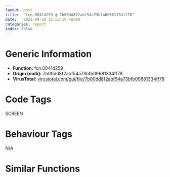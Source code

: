 ```yaml
---
layout: post
title:  "fcn.0041d259 @ 7b00dd8f2abf54a73bfb09681334ff78"
date:   2021-09-10 15:52:19 +0300
categories: report
index: false
---
```


# Generic Information
- **Function:** fcn.0041d259
- **Origin (md5):** 7b00dd8f2abf54a73bfb09681334ff78
- **VirusTotal:** [virustotal.com/gui/file/7b00dd8f2abf54a73bfb09681334ff78][virustotal_ref]

# Code Tags
<span class="tag" id="SCREEN">SCREEN</span>


# Behaviour Tags
<span class="bhv-tag" id="na">N/A</span>

# Similar Functions
<script type="text/javascript" src="https://www.gstatic.com/charts/loader.js"></script>
<script type="text/javascript">

    google.charts.load('current', {'packages':['corechart']});
    google.charts.setOnLoadCallback(drawChart);

    function drawChart() {
    var data = new google.visualization.DataTable();
        data.addColumn('number', 'X');
        data.addColumn('number', 'Y');
        data.addColumn({type: 'string', role: 'tooltip', 'p': {'html': true}});
        data.addColumn({'type': 'string', 'role': 'style'});
        
        data.addRows([
    [-32.29745101928711, 293.67950439453125, '<b><a href="/report/fcn.0041d259@7b00dd8f2abf54a73bfb09681334ff78">fcn.0041d259</a><br>@7b00dd8f2abf54a73bfb09681334ff78</b><br>push 0x58<br>mov eax, 0x44fe64<br>call fcn.004377ae<br>xor ebx, ebx<br>mov eax, vtable.CDC.0<br>mov dword[ebp-0x3c], eax<br>mov dword[ebp-0x38], ebx<br>mov dword[ebp-0x34], ebx<br>mov dword[ebp-0x30], ebx<br>mov dword[ebp-4], ebx<br>mov dword[ebp-0x4c], eax<br>mov dword[ebp-0x48], ebx<br>mov dword[ebp-0x44], ebx<br>mov dword[ebp-0x40], ebx<br>mov edi, vtable.CBitmap.0<br>mov dword[ebp-0x18], ebx<br>mov dword[ebp-0x1c], edi<br>mov esi, dword[sym.imp.USER32.dll_GetSysColor]<br>push 0x14<br>mov byte[ebp-4], 2<br>call esi<br>push eax<br>lea ecx, [ebp-0x2c]<br>call fcn.0041d216<br>push 0x10<br>mov byte[ebp-4], 3<br>call esi<br>push eax<br>lea ecx, [ebp-0x24]<br>call fcn.0041d216<br>mov esi, dword[sym.imp.GDI32.dll_CreateCompatibleDC]<br>push ebx<br>mov byte[ebp-4], 4<br>call esi<br>push eax<br>lea ecx, [ebp-0x3c]<br>call fcn.0041cd7d<br>test eax, eax<br>je 0x41d485<br>push ebx<br>call esi<br>push eax<br>lea ecx, [ebp-0x4c]<br>call fcn.0041cd7d<br>test eax, eax<br>je 0x41d485<br>mov esi, dword[ebp+8]<br>lea eax, [ebp-0x64]<br>push eax<br>push 0x18<br>push dword[esi+4]<br>call dword[sym.imp.GDI32.dll_GetObjectA]<br>mov ecx, dword[ebp+0xc]<br>call fcn.0041d081<br>movzx eax, word[ebp-0x52]<br>mov ecx, dword[ebp+0xc]<br>push ebx<br>push eax<br>movzx eax, word[ebp-0x54]<br>push eax<br>push dword[ebp-0x5c]<br>push dword[ebp-0x60]<br>call fcn.0041d0b8<br>test eax, eax<br>je 0x41d485<br>push ebx<br>push 1<br>push 1<br>push dword[ebp-0x5c]<br>push dword[ebp-0x60]<br>call dword[sym.imp.GDI32.dll_CreateBitmap]<br>push eax<br>lea ecx, [ebp-0x1c]<br>call fcn.0041d02e<br>test eax, eax<br>je 0x41d485<br>push dword[esi+4]<br>push dword[ebp-0x38]<br>call fcn.0041d0fc<br>push dword[ebp-0x18]<br>mov dword[ebp+8], eax<br>push dword[ebp-0x48]<br>call fcn.0041d0fc<br>cmp dword[ebp+8], ebx<br>mov dword[ebp-0x14], eax<br>je 0x41d485<br>cmp eax, ebx<br>je 0x41d485<br>push ebx<br>push ebx<br>push dword[ebp-0x38]<br>call dword[sym.imp.GDI32.dll_GetPixel]<br>push eax<br>lea ecx, [ebp-0x3c]<br>call fcn.0041c52b<br>mov esi, dword[sym.imp.GDI32.dll_BitBlt]<br>push 0xcc0020<br>push ebx<br>push ebx<br>push dword[ebp-0x38]<br>mov dword[ebp-0x10], eax<br>push dword[ebp-0x5c]<br>push dword[ebp-0x60]<br>push ebx<br>push ebx<br>push dword[ebp-0x48]<br>call esi<br>mov edi, 0xffffff<br>push edi<br>lea ecx, [ebp-0x3c]<br>call fcn.0041c52b<br>push 0x1100a6<br>push ebx<br>push ebx<br>push dword[ebp-0x38]<br>push dword[ebp-0x5c]<br>push dword[ebp-0x60]<br>push ebx<br>push ebx<br>push dword[ebp-0x48]<br>call esi<br>mov eax, dword[ebp+0xc]<br>cmp eax, ebx<br>jne 0x41d3da<br>xor eax, eax<br>jmp 0x41d3dd<br>mov eax, dword[eax+4]<br>push eax<br>push dword[ebp-0x38]<br>call fcn.0041d0fc<br>test eax, eax<br>je 0x41d464<br>push dword[ebp+0x10]<br>lea ecx, [ebp-0x3c]<br>push dword[ebp-0x5c]<br>push dword[ebp-0x60]<br>push ebx<br>push ebx<br>call fcn.0041f337<br>push edi<br>lea ecx, [ebp-0x3c]<br>call fcn.0041c52b<br>lea eax, [ebp-0x2c]<br>push eax<br>lea ecx, [ebp-0x3c]<br>call fcn.0041d14f<br>mov edi, 0xe20746<br>push edi<br>push ebx<br>push ebx<br>push dword[ebp-0x48]<br>mov dword[ebp+0xc], eax<br>push dword[ebp-0x5c]<br>push dword[ebp-0x60]<br>push 1<br>push 1<br>push dword[ebp-0x38]<br>call esi<br>lea eax, [ebp-0x24]<br>push eax<br>lea ecx, [ebp-0x3c]<br>call fcn.0041d14f<br>push edi<br>push ebx<br>push ebx<br>push dword[ebp-0x48]<br>push dword[ebp-0x5c]<br>push dword[ebp-0x60]<br>push ebx<br>push ebx<br>push dword[ebp-0x38]<br>call esi<br>push dword[ebp+0xc]<br>lea ecx, [ebp-0x3c]<br>call fcn.0041d14f<br>push dword[ebp-0x10]<br>lea ecx, [ebp-0x3c]<br>call fcn.0041c52b<br>mov eax, dword[ebp-0x14]<br>push dword[eax+4]<br>push dword[ebp-0x48]<br>call fcn.0041d0fc<br>mov eax, dword[ebp+8]<br>push dword[eax+4]<br>push dword[ebp-0x38]<br>call fcn.0041d0fc<br>mov edi, vtable.CBitmap.0<br>mov esi, vtable.CBrush.0<br>lea ecx, [ebp-0x24]<br>mov byte[ebp-4], 3<br>mov dword[ebp-0x24], esi<br>call fcn.004023f0<br>lea ecx, [ebp-0x2c]<br>mov byte[ebp-4], 2<br>mov dword[ebp-0x2c], esi<br>call fcn.004023f0<br>lea ecx, [ebp-0x1c]<br>mov byte[ebp-4], 1<br>mov dword[ebp-0x1c], edi<br>call fcn.004023f0<br>lea ecx, [ebp-0x4c]<br>mov byte[ebp-4], bl<br>call fcn.0041cde1<br>or dword[ebp-4], 0xffffffff<br>lea ecx, [ebp-0x3c]<br>call fcn.0041cde1<br>call fcn.0043784d<br>ret 0xc<br><eoc> ', 'point { fill-color: #e0440e; }'],
[255.7923126220703, 186.5032196044922, '<b><a href="/report/fcn.1000a05e@481b545f5c18f2fce1caac67ddc419e8">fcn.1000a05e</a><br>@481b545f5c18f2fce1caac67ddc419e8</b><br>push 0x58<br>mov eax, 0x1004d914<br>call fcn.1002289a<br>xor ebx, ebx<br>mov eax, vtable.CDC.0<br>mov dword[ebp-0x3c], eax<br>mov dword[ebp-0x38], ebx<br>mov dword[ebp-0x34], ebx<br>mov dword[ebp-0x30], ebx<br>mov dword[ebp-4], ebx<br>mov dword[ebp-0x4c], eax<br>mov dword[ebp-0x48], ebx<br>mov dword[ebp-0x44], ebx<br>mov dword[ebp-0x40], ebx<br>mov edi, vtable.CBitmap.0<br>mov dword[ebp-0x18], ebx<br>mov dword[ebp-0x1c], edi<br>mov esi, dword[sym.imp.USER32.dll_GetSysColor]<br>push 0x14<br>mov byte[ebp-4], 2<br>call esi<br>push eax<br>lea ecx, [ebp-0x2c]<br>call fcn.10009f8f<br>push 0x10<br>mov byte[ebp-4], 3<br>call esi<br>push eax<br>lea ecx, [ebp-0x24]<br>call fcn.10009f8f<br>mov esi, dword[sym.imp.GDI32.dll_CreateCompatibleDC]<br>push ebx<br>mov byte[ebp-4], 4<br>call esi<br>push eax<br>lea ecx, [ebp-0x3c]<br>call fcn.100095c5<br>test eax, eax<br>je 0x1000a28a<br>push ebx<br>call esi<br>push eax<br>lea ecx, [ebp-0x4c]<br>call fcn.100095c5<br>test eax, eax<br>je 0x1000a28a<br>mov esi, dword[ebp+8]<br>lea eax, [ebp-0x64]<br>push eax<br>push 0x18<br>push dword[esi+4]<br>call dword[sym.imp.GDI32.dll_GetObjectW]<br>mov ecx, dword[ebp+0xc]<br>call fcn.100098df<br>movzx eax, word[ebp-0x52]<br>mov ecx, dword[ebp+0xc]<br>push ebx<br>push eax<br>movzx eax, word[ebp-0x54]<br>push eax<br>push dword[ebp-0x5c]<br>push dword[ebp-0x60]<br>call fcn.1000994d<br>test eax, eax<br>je 0x1000a28a<br>push ebx<br>push 1<br>push 1<br>push dword[ebp-0x5c]<br>push dword[ebp-0x60]<br>call dword[sym.imp.GDI32.dll_CreateBitmap]<br>push eax<br>lea ecx, [ebp-0x1c]<br>call fcn.1000988c<br>test eax, eax<br>je 0x1000a28a<br>push dword[esi+4]<br>push dword[ebp-0x38]<br>call fcn.100099b2<br>push dword[ebp-0x18]<br>mov dword[ebp+8], eax<br>push dword[ebp-0x48]<br>call fcn.100099b2<br>cmp dword[ebp+8], ebx<br>mov dword[ebp-0x14], eax<br>je 0x1000a28a<br>cmp eax, ebx<br>je 0x1000a28a<br>push ebx<br>push ebx<br>push dword[ebp-0x38]<br>call dword[sym.imp.GDI32.dll_GetPixel]<br>push eax<br>lea ecx, [ebp-0x3c]<br>call fcn.100085c0<br>mov esi, dword[sym.imp.GDI32.dll_BitBlt]<br>push 0xcc0020<br>push ebx<br>push ebx<br>push dword[ebp-0x38]<br>mov dword[ebp-0x10], eax<br>push dword[ebp-0x5c]<br>push dword[ebp-0x60]<br>push ebx<br>push ebx<br>push dword[ebp-0x48]<br>call esi<br>mov edi, 0xffffff<br>push edi<br>lea ecx, [ebp-0x3c]<br>call fcn.100085c0<br>push 0x1100a6<br>push ebx<br>push ebx<br>push dword[ebp-0x38]<br>push dword[ebp-0x5c]<br>push dword[ebp-0x60]<br>push ebx<br>push ebx<br>push dword[ebp-0x48]<br>call esi<br>mov eax, dword[ebp+0xc]<br>cmp eax, ebx<br>jne 0x1000a1df<br>xor eax, eax<br>jmp 0x1000a1e2<br>mov eax, dword[eax+4]<br>push eax<br>push dword[ebp-0x38]<br>call fcn.100099b2<br>test eax, eax<br>je 0x1000a269<br>push dword[ebp+0x10]<br>lea ecx, [ebp-0x3c]<br>push dword[ebp-0x5c]<br>push dword[ebp-0x60]<br>push ebx<br>push ebx<br>call fcn.10018bfe<br>push edi<br>lea ecx, [ebp-0x3c]<br>call fcn.100085c0<br>lea eax, [ebp-0x2c]<br>push eax<br>lea ecx, [ebp-0x3c]<br>call fcn.10009a4b<br>mov edi, 0xe20746<br>push edi<br>push ebx<br>push ebx<br>push dword[ebp-0x48]<br>mov dword[ebp+0xc], eax<br>push dword[ebp-0x5c]<br>push dword[ebp-0x60]<br>push 1<br>push 1<br>push dword[ebp-0x38]<br>call esi<br>lea eax, [ebp-0x24]<br>push eax<br>lea ecx, [ebp-0x3c]<br>call fcn.10009a4b<br>push edi<br>push ebx<br>push ebx<br>push dword[ebp-0x48]<br>push dword[ebp-0x5c]<br>push dword[ebp-0x60]<br>push ebx<br>push ebx<br>push dword[ebp-0x38]<br>call esi<br>push dword[ebp+0xc]<br>lea ecx, [ebp-0x3c]<br>call fcn.10009a4b<br>push dword[ebp-0x10]<br>lea ecx, [ebp-0x3c]<br>call fcn.100085c0<br>mov eax, dword[ebp-0x14]<br>push dword[eax+4]<br>push dword[ebp-0x48]<br>call fcn.100099b2<br>mov eax, dword[ebp+8]<br>push dword[eax+4]<br>push dword[ebp-0x38]<br>call fcn.100099b2<br>mov edi, vtable.CBitmap.0<br>mov esi, vtable.CBrush.0<br>lea ecx, [ebp-0x24]<br>mov byte[ebp-4], 3<br>mov dword[ebp-0x24], esi<br>call fcn.10009dd4<br>lea ecx, [ebp-0x2c]<br>mov byte[ebp-4], 2<br>mov dword[ebp-0x2c], esi<br>call fcn.10009dd4<br>lea ecx, [ebp-0x1c]<br>mov byte[ebp-4], 1<br>mov dword[ebp-0x1c], edi<br>call fcn.10009dd4<br>lea ecx, [ebp-0x4c]<br>mov byte[ebp-4], bl<br>call fcn.1000963f<br>or dword[ebp-4], 0xffffffff<br>lea ecx, [ebp-0x3c]<br>call fcn.1000963f<br>call fcn.10022972<br>ret 0xc<br><eoc> ', 'null'],
[-139.54733276367188, 5.616650581359863, '<b><a href="/report/fcn.0041d4d6@7b00dd8f2abf54a73bfb09681334ff78">fcn.0041d4d6</a><br>@7b00dd8f2abf54a73bfb09681334ff78</b><br>push 0x6c<br>mov eax, 0x44fea7<br>call fcn.004377ae<br>xor ebx, ebx<br>mov eax, vtable.CDC.0<br>mov dword[ebp-0x40], eax<br>mov dword[ebp-0x3c], ebx<br>mov dword[ebp-0x38], ebx<br>mov dword[ebp-0x34], ebx<br>mov dword[ebp-4], ebx<br>mov dword[ebp-0x50], eax<br>mov dword[ebp-0x4c], ebx<br>mov dword[ebp-0x48], ebx<br>mov dword[ebp-0x44], ebx<br>mov dword[ebp-0x30], eax<br>mov dword[ebp-0x2c], ebx<br>mov dword[ebp-0x28], ebx<br>mov dword[ebp-0x24], ebx<br>mov dword[ebp-0x14], ebx<br>mov dword[ebp-0x18], 0x453034<br>mov dword[ebp-0x1c], ebx<br>mov dword[ebp-0x20], 0x453024<br>mov esi, dword[sym.imp.GDI32.dll_CreateCompatibleDC]<br>push ebx<br>mov byte[ebp-4], 4<br>call esi<br>push eax<br>lea ecx, [ebp-0x40]<br>call fcn.0041cd7d<br>test eax, eax<br>je 0x41d764<br>push ebx<br>call esi<br>push eax<br>lea ecx, [ebp-0x50]<br>call fcn.0041cd7d<br>test eax, eax<br>je 0x41d764<br>push ebx<br>call esi<br>push eax<br>lea ecx, [ebp-0x30]<br>call fcn.0041cd7d<br>test eax, eax<br>je 0x41d764<br>lea eax, [ebp-0x78]<br>push eax<br>mov eax, dword[ebp+8]<br>push 0x18<br>push dword[eax+4]<br>call dword[sym.imp.GDI32.dll_GetObjectA]<br>test eax, eax<br>je 0x41d764<br>mov ecx, dword[ebp+0xc]<br>call fcn.0041d081<br>movzx eax, word[ebp-0x66]<br>mov ecx, dword[ebp+0xc]<br>push ebx<br>push eax<br>movzx eax, word[ebp-0x68]<br>push eax<br>push dword[ebp-0x70]<br>push dword[ebp-0x74]<br>call fcn.0041d0b8<br>test eax, eax<br>je 0x41d764<br>mov esi, dword[sym.imp.GDI32.dll_CreateBitmap]<br>push 0x4558a4<br>xor edi, edi<br>inc edi<br>push edi<br>push edi<br>push 8<br>push 8<br>call esi<br>push eax<br>lea ecx, [ebp-0x18]<br>call fcn.0041d02e<br>lea eax, [ebp-0x18]<br>push eax<br>lea ecx, [ebp-0x20]<br>call fcn.0041d097<br>lea ecx, [ebp-0x18]<br>call fcn.0041d081<br>push ebx<br>push edi<br>push edi<br>push dword[ebp-0x70]<br>push dword[ebp-0x74]<br>call esi<br>push eax<br>lea ecx, [ebp-0x18]<br>call fcn.0041d02e<br>mov eax, dword[ebp+8]<br>push dword[eax+4]<br>push dword[ebp-0x3c]<br>call fcn.0041d0fc<br>push dword[ebp-0x14]<br>mov dword[ebp+8], eax<br>push dword[ebp-0x4c]<br>call fcn.0041d0fc<br>cmp dword[ebp+8], ebx<br>mov dword[ebp-0x10], eax<br>je 0x41d764<br>cmp eax, ebx<br>je 0x41d764<br>push ebx<br>push ebx<br>push dword[ebp-0x3c]<br>call dword[sym.imp.GDI32.dll_GetPixel]<br>push eax<br>lea ecx, [ebp-0x40]<br>call fcn.0041c52b<br>mov esi, dword[sym.imp.GDI32.dll_BitBlt]<br>push 0xcc0020<br>push ebx<br>push ebx<br>push dword[ebp-0x3c]<br>mov edi, eax<br>push dword[ebp-0x70]<br>push dword[ebp-0x74]<br>push ebx<br>push ebx<br>push dword[ebp-0x4c]<br>call esi<br>push 0xffffff<br>lea ecx, [ebp-0x40]<br>call fcn.0041c52b<br>push 0xee0086<br>push ebx<br>push ebx<br>push dword[ebp-0x3c]<br>push dword[ebp-0x70]<br>push dword[ebp-0x74]<br>push ebx<br>push ebx<br>push dword[ebp-0x4c]<br>call esi<br>push edi<br>lea ecx, [ebp-0x40]<br>call fcn.0041c52b<br>mov eax, dword[ebp+0xc]<br>cmp eax, ebx<br>jne 0x41d68f<br>xor eax, eax<br>jmp 0x41d692<br>mov eax, dword[eax+4]<br>push eax<br>push dword[ebp-0x2c]<br>call fcn.0041d0fc<br>cmp eax, ebx<br>mov dword[ebp+0xc], eax<br>je 0x41d7b5<br>push dword[ebp+0x10]<br>lea ecx, [ebp-0x30]<br>call fcn.0041c612<br>push dword[ebp+0x14]<br>lea ecx, [ebp-0x30]<br>mov edi, eax<br>call fcn.0041c52b<br>push dword[ebp-0x1c]<br>mov dword[ebp+0x14], eax<br>mov eax, dword[ebp-0x74]<br>mov dword[ebp-0x58], eax<br>mov eax, dword[ebp-0x70]<br>mov dword[ebp-0x54], eax<br>lea eax, [ebp-0x60]<br>push eax<br>push dword[ebp-0x2c]<br>mov dword[ebp-0x60], ebx<br>mov dword[ebp-0x5c], ebx<br>call dword[sym.imp.USER32.dll_FillRect]<br>push edi<br>lea ecx, [ebp-0x30]<br>call fcn.0041c612<br>push dword[ebp+0x14]<br>lea ecx, [ebp-0x30]<br>call fcn.0041c52b<br>mov edi, 0x660046<br>push edi<br>push ebx<br>push ebx<br>push dword[ebp-0x3c]<br>push dword[ebp-0x70]<br>push dword[ebp-0x74]<br>push ebx<br>push ebx<br>push dword[ebp-0x2c]<br>call esi<br>push 0x8800c6<br>push ebx<br>push ebx<br>push dword[ebp-0x4c]<br>push dword[ebp-0x70]<br>push dword[ebp-0x74]<br>push ebx<br>push ebx<br>push dword[ebp-0x2c]<br>call esi<br>push edi<br>push ebx<br>push ebx<br>push dword[ebp-0x3c]<br>push dword[ebp-0x70]<br>push dword[ebp-0x74]<br>push ebx<br>push ebx<br>push dword[ebp-0x2c]<br>call esi<br>mov eax, dword[ebp+0xc]<br>mov eax, dword[eax+4]<br>push eax<br>push dword[ebp-0x2c]<br>call fcn.0041d0fc<br>mov eax, dword[ebp-0x10]<br>push dword[eax+4]<br>push dword[ebp-0x4c]<br>call fcn.0041d0fc<br>mov eax, dword[ebp+8]<br>push dword[eax+4]<br>push dword[ebp-0x3c]<br>call fcn.0041d0fc<br>lea ecx, [ebp-0x20]<br>mov byte[ebp-4], 3<br>mov dword[ebp-0x20], 0x453024<br>call fcn.004023f0<br>lea ecx, [ebp-0x18]<br>mov byte[ebp-4], 2<br>mov dword[ebp-0x18], 0x453034<br>call fcn.004023f0<br>lea ecx, [ebp-0x30]<br>mov byte[ebp-4], 1<br>call fcn.0041cde1<br>lea ecx, [ebp-0x50]<br>mov byte[ebp-4], bl<br>call fcn.0041cde1<br>or dword[ebp-4], 0xffffffff<br>lea ecx, [ebp-0x40]<br>call fcn.0041cde1<br>call fcn.0043784d<br>ret 0x10<br>xor eax, eax<br>jmp 0x41d73f<br><eoc> ', 'null'],
[148.5420379638672, -101.5592041015625, '<b><a href="/report/fcn.1000a519@481b545f5c18f2fce1caac67ddc419e8">fcn.1000a519</a><br>@481b545f5c18f2fce1caac67ddc419e8</b><br>push 0x6c<br>mov eax, 0x1004d99a<br>call fcn.1002289a<br>xor ebx, ebx<br>mov eax, vtable.CDC.0<br>mov dword[ebp-0x40], eax<br>mov dword[ebp-0x3c], ebx<br>mov dword[ebp-0x38], ebx<br>mov dword[ebp-0x34], ebx<br>mov dword[ebp-4], ebx<br>mov dword[ebp-0x50], eax<br>mov dword[ebp-0x4c], ebx<br>mov dword[ebp-0x48], ebx<br>mov dword[ebp-0x44], ebx<br>mov dword[ebp-0x30], eax<br>mov dword[ebp-0x2c], ebx<br>mov dword[ebp-0x28], ebx<br>mov dword[ebp-0x24], ebx<br>mov dword[ebp-0x14], ebx<br>mov dword[ebp-0x18], 0x10051b78<br>mov dword[ebp-0x1c], ebx<br>mov dword[ebp-0x20], 0x10051b68<br>mov esi, dword[sym.imp.GDI32.dll_CreateCompatibleDC]<br>push ebx<br>mov byte[ebp-4], 4<br>call esi<br>push eax<br>lea ecx, [ebp-0x40]<br>call fcn.100095c5<br>test eax, eax<br>je 0x1000a7a7<br>push ebx<br>call esi<br>push eax<br>lea ecx, [ebp-0x50]<br>call fcn.100095c5<br>test eax, eax<br>je 0x1000a7a7<br>push ebx<br>call esi<br>push eax<br>lea ecx, [ebp-0x30]<br>call fcn.100095c5<br>test eax, eax<br>je 0x1000a7a7<br>lea eax, [ebp-0x78]<br>push eax<br>mov eax, dword[ebp+8]<br>push 0x18<br>push dword[eax+4]<br>call dword[sym.imp.GDI32.dll_GetObjectW]<br>test eax, eax<br>je 0x1000a7a7<br>mov ecx, dword[ebp+0xc]<br>call fcn.100098df<br>movzx eax, word[ebp-0x66]<br>mov ecx, dword[ebp+0xc]<br>push ebx<br>push eax<br>movzx eax, word[ebp-0x68]<br>push eax<br>push dword[ebp-0x70]<br>push dword[ebp-0x74]<br>call fcn.1000994d<br>test eax, eax<br>je 0x1000a7a7<br>mov esi, dword[sym.imp.GDI32.dll_CreateBitmap]<br>push 0x10051b94<br>xor edi, edi<br>inc edi<br>push edi<br>push edi<br>push 8<br>push 8<br>call esi<br>push eax<br>lea ecx, [ebp-0x18]<br>call fcn.1000988c<br>lea eax, [ebp-0x18]<br>push eax<br>lea ecx, [ebp-0x20]<br>call fcn.10009927<br>lea ecx, [ebp-0x18]<br>call fcn.100098df<br>push ebx<br>push edi<br>push edi<br>push dword[ebp-0x70]<br>push dword[ebp-0x74]<br>call esi<br>push eax<br>lea ecx, [ebp-0x18]<br>call fcn.1000988c<br>mov eax, dword[ebp+8]<br>push dword[eax+4]<br>push dword[ebp-0x3c]<br>call fcn.100099b2<br>push dword[ebp-0x14]<br>mov dword[ebp+8], eax<br>push dword[ebp-0x4c]<br>call fcn.100099b2<br>cmp dword[ebp+8], ebx<br>mov dword[ebp-0x10], eax<br>je 0x1000a7a7<br>cmp eax, ebx<br>je 0x1000a7a7<br>push ebx<br>push ebx<br>push dword[ebp-0x3c]<br>call dword[sym.imp.GDI32.dll_GetPixel]<br>push eax<br>lea ecx, [ebp-0x40]<br>call fcn.100085c0<br>mov esi, dword[sym.imp.GDI32.dll_BitBlt]<br>push 0xcc0020<br>push ebx<br>push ebx<br>push dword[ebp-0x3c]<br>mov edi, eax<br>push dword[ebp-0x70]<br>push dword[ebp-0x74]<br>push ebx<br>push ebx<br>push dword[ebp-0x4c]<br>call esi<br>push 0xffffff<br>lea ecx, [ebp-0x40]<br>call fcn.100085c0<br>push 0xee0086<br>push ebx<br>push ebx<br>push dword[ebp-0x3c]<br>push dword[ebp-0x70]<br>push dword[ebp-0x74]<br>push ebx<br>push ebx<br>push dword[ebp-0x4c]<br>call esi<br>push edi<br>lea ecx, [ebp-0x40]<br>call fcn.100085c0<br>mov eax, dword[ebp+0xc]<br>cmp eax, ebx<br>jne 0x1000a6d2<br>xor eax, eax<br>jmp 0x1000a6d5<br>mov eax, dword[eax+4]<br>push eax<br>push dword[ebp-0x2c]<br>call fcn.100099b2<br>cmp eax, ebx<br>mov dword[ebp+0xc], eax<br>je 0x1000a7f8<br>push dword[ebp+0x10]<br>lea ecx, [ebp-0x30]<br>call fcn.100086a7<br>push dword[ebp+0x14]<br>lea ecx, [ebp-0x30]<br>mov edi, eax<br>call fcn.100085c0<br>push dword[ebp-0x1c]<br>mov dword[ebp+0x14], eax<br>mov eax, dword[ebp-0x74]<br>mov dword[ebp-0x58], eax<br>mov eax, dword[ebp-0x70]<br>mov dword[ebp-0x54], eax<br>lea eax, [ebp-0x60]<br>push eax<br>push dword[ebp-0x2c]<br>mov dword[ebp-0x60], ebx<br>mov dword[ebp-0x5c], ebx<br>call dword[sym.imp.USER32.dll_FillRect]<br>push edi<br>lea ecx, [ebp-0x30]<br>call fcn.100086a7<br>push dword[ebp+0x14]<br>lea ecx, [ebp-0x30]<br>call fcn.100085c0<br>mov edi, 0x660046<br>push edi<br>push ebx<br>push ebx<br>push dword[ebp-0x3c]<br>push dword[ebp-0x70]<br>push dword[ebp-0x74]<br>push ebx<br>push ebx<br>push dword[ebp-0x2c]<br>call esi<br>push 0x8800c6<br>push ebx<br>push ebx<br>push dword[ebp-0x4c]<br>push dword[ebp-0x70]<br>push dword[ebp-0x74]<br>push ebx<br>push ebx<br>push dword[ebp-0x2c]<br>call esi<br>push edi<br>push ebx<br>push ebx<br>push dword[ebp-0x3c]<br>push dword[ebp-0x70]<br>push dword[ebp-0x74]<br>push ebx<br>push ebx<br>push dword[ebp-0x2c]<br>call esi<br>mov eax, dword[ebp+0xc]<br>mov eax, dword[eax+4]<br>push eax<br>push dword[ebp-0x2c]<br>call fcn.100099b2<br>mov eax, dword[ebp-0x10]<br>push dword[eax+4]<br>push dword[ebp-0x4c]<br>call fcn.100099b2<br>mov eax, dword[ebp+8]<br>push dword[eax+4]<br>push dword[ebp-0x3c]<br>call fcn.100099b2<br>lea ecx, [ebp-0x20]<br>mov byte[ebp-4], 3<br>mov dword[ebp-0x20], 0x10051b68<br>call fcn.10009dd4<br>lea ecx, [ebp-0x18]<br>mov byte[ebp-4], 2<br>mov dword[ebp-0x18], 0x10051b78<br>call fcn.10009dd4<br>lea ecx, [ebp-0x30]<br>mov byte[ebp-4], 1<br>call fcn.1000963f<br>lea ecx, [ebp-0x50]<br>mov byte[ebp-4], bl<br>call fcn.1000963f<br>or dword[ebp-4], 0xffffffff<br>lea ecx, [ebp-0x40]<br>call fcn.1000963f<br>call fcn.10022972<br>ret 0x10<br>xor eax, eax<br>jmp 0x1000a782<br><eoc> ', 'null'],

        ]);

    var options = {
        title: 'Similarity Plot',
        legend: 'none',
        colors: ['#dedbd9', '#e6693e', '#ec8f6e', '#f3b49f', '#f6c7b6'],
        tooltip: {isHtml: true, trigger: 'both'},
        explorer: {
        actions: ["dragToZoom", "rightClickToReset"],
        },
        chartArea: {
        width: '80%',
        height: '80%'
        },
        width: '100%',
        height: '100%'
    };

    var chart = new google.visualization.ScatterChart(document.getElementById('chart_div'));

    chart.draw(data, options);
    }
    
</script>


<div id="chart_div" style="width: 100%px; height: 100%;"></div>

# Disassembled Code
{% highlight nasm %}

push 0x58
mov eax, 0x44fe64
call fcn.004377ae
xor ebx, ebx
mov eax, vtable.CDC.0
mov dword[ebp-0x3c], eax
mov dword[ebp-0x38], ebx
mov dword[ebp-0x34], ebx
mov dword[ebp-0x30], ebx
mov dword[ebp-4], ebx
mov dword[ebp-0x4c], eax
mov dword[ebp-0x48], ebx
mov dword[ebp-0x44], ebx
mov dword[ebp-0x40], ebx
mov edi, vtable.CBitmap.0
mov dword[ebp-0x18], ebx
mov dword[ebp-0x1c], edi
mov esi, dword[sym.imp.USER32.dll_GetSysColor]
push 0x14
mov byte[ebp-4], 2
call esi
push eax
lea ecx, [ebp-0x2c]
call fcn.0041d216
push 0x10
mov byte[ebp-4], 3
call esi
push eax
lea ecx, [ebp-0x24]
call fcn.0041d216
mov esi, dword[sym.imp.GDI32.dll_CreateCompatibleDC]
push ebx
mov byte[ebp-4], 4
call esi
push eax
lea ecx, [ebp-0x3c]
call fcn.0041cd7d
test eax, eax
je 0x41d485
push ebx
call esi
push eax
lea ecx, [ebp-0x4c]
call fcn.0041cd7d
test eax, eax
je 0x41d485
mov esi, dword[ebp+8]
lea eax, [ebp-0x64]
push eax
push 0x18
push dword[esi+4]
call dword[sym.imp.GDI32.dll_GetObjectA]
mov ecx, dword[ebp+0xc]
call fcn.0041d081
movzx eax, word[ebp-0x52]
mov ecx, dword[ebp+0xc]
push ebx
push eax
movzx eax, word[ebp-0x54]
push eax
push dword[ebp-0x5c]
push dword[ebp-0x60]
call fcn.0041d0b8
test eax, eax
je 0x41d485
push ebx
push 1
push 1
push dword[ebp-0x5c]
push dword[ebp-0x60]
call dword[sym.imp.GDI32.dll_CreateBitmap]
push eax
lea ecx, [ebp-0x1c]
call fcn.0041d02e
test eax, eax
je 0x41d485
push dword[esi+4]
push dword[ebp-0x38]
call fcn.0041d0fc
push dword[ebp-0x18]
mov dword[ebp+8], eax
push dword[ebp-0x48]
call fcn.0041d0fc
cmp dword[ebp+8], ebx
mov dword[ebp-0x14], eax
je 0x41d485
cmp eax, ebx
je 0x41d485
push ebx
push ebx
push dword[ebp-0x38]
call dword[sym.imp.GDI32.dll_GetPixel]
push eax
lea ecx, [ebp-0x3c]
call fcn.0041c52b
mov esi, dword[sym.imp.GDI32.dll_BitBlt]
push 0xcc0020
push ebx
push ebx
push dword[ebp-0x38]
mov dword[ebp-0x10], eax
push dword[ebp-0x5c]
push dword[ebp-0x60]
push ebx
push ebx
push dword[ebp-0x48]
call esi
mov edi, 0xffffff
push edi
lea ecx, [ebp-0x3c]
call fcn.0041c52b
push 0x1100a6
push ebx
push ebx
push dword[ebp-0x38]
push dword[ebp-0x5c]
push dword[ebp-0x60]
push ebx
push ebx
push dword[ebp-0x48]
call esi
mov eax, dword[ebp+0xc]
cmp eax, ebx
jne 0x41d3da
xor eax, eax
jmp 0x41d3dd
mov eax, dword[eax+4]
push eax
push dword[ebp-0x38]
call fcn.0041d0fc
test eax, eax
je 0x41d464
push dword[ebp+0x10]
lea ecx, [ebp-0x3c]
push dword[ebp-0x5c]
push dword[ebp-0x60]
push ebx
push ebx
call fcn.0041f337
push edi
lea ecx, [ebp-0x3c]
call fcn.0041c52b
lea eax, [ebp-0x2c]
push eax
lea ecx, [ebp-0x3c]
call fcn.0041d14f
mov edi, 0xe20746
push edi
push ebx
push ebx
push dword[ebp-0x48]
mov dword[ebp+0xc], eax
push dword[ebp-0x5c]
push dword[ebp-0x60]
push 1
push 1
push dword[ebp-0x38]
call esi
lea eax, [ebp-0x24]
push eax
lea ecx, [ebp-0x3c]
call fcn.0041d14f
push edi
push ebx
push ebx
push dword[ebp-0x48]
push dword[ebp-0x5c]
push dword[ebp-0x60]
push ebx
push ebx
push dword[ebp-0x38]
call esi
push dword[ebp+0xc]
lea ecx, [ebp-0x3c]
call fcn.0041d14f
push dword[ebp-0x10]
lea ecx, [ebp-0x3c]
call fcn.0041c52b
mov eax, dword[ebp-0x14]
push dword[eax+4]
push dword[ebp-0x48]
call fcn.0041d0fc
mov eax, dword[ebp+8]
push dword[eax+4]
push dword[ebp-0x38]
call fcn.0041d0fc
mov edi, vtable.CBitmap.0
mov esi, vtable.CBrush.0
lea ecx, [ebp-0x24]
mov byte[ebp-4], 3
mov dword[ebp-0x24], esi
call fcn.004023f0
lea ecx, [ebp-0x2c]
mov byte[ebp-4], 2
mov dword[ebp-0x2c], esi
call fcn.004023f0
lea ecx, [ebp-0x1c]
mov byte[ebp-4], 1
mov dword[ebp-0x1c], edi
call fcn.004023f0
lea ecx, [ebp-0x4c]
mov byte[ebp-4], bl
call fcn.0041cde1
or dword[ebp-4], 0xffffffff
lea ecx, [ebp-0x3c]
call fcn.0041cde1
call fcn.0043784d
ret 0xc

{% endhighlight %}

[virustotal_ref]: https://www.virustotal.com/gui/file/7b00dd8f2abf54a73bfb09681334ff78